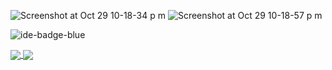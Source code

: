 ![Screenshot at Oct 29 10-18-34 p m](https://user-images.githubusercontent.com/5419161/139518516-4b2ca538-6d4d-4324-ae32-b6e8862a7f9b.png#gh-light-mode-only)
![Screenshot at Oct 29 10-18-57 p m](https://user-images.githubusercontent.com/5419161/139518519-f5c23c4a-8461-4acc-922a-5d84d894c396.png#gh-light-mode-only)

![ide-badge-blue](https://github.com/eduardoRoth/eduardoRoth/assets/5419161/7aeccb7c-bae3-4488-8d61-11655dae0a6b)

<a href="https://github.com/eduardoRoth/">
  <img align="center" src="https://github-readme-stats.vercel.app/api?username=eduardoroth&count_private=true&show_icons=true&theme=material-palenight#gh-light-mode-only" />
</a>
<a href="https://github.com/eduardoRoth/">
  <img align="center" src="https://github-readme-stats.vercel.app/api/top-langs/?username=eduardoRoth&layout=compact&theme=material-palenight&langs_count=10" />
</a>
